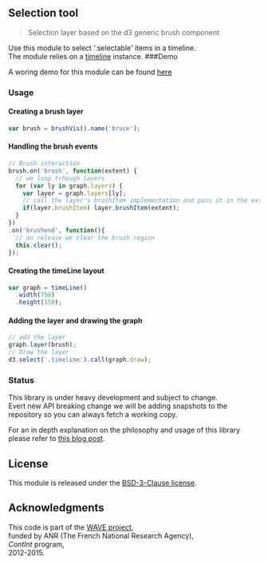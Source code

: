 ## Selection tool

> Selection layer based on the d3 generic brush component

Use this module to select '.selectable' items in a timeline.  
The module relies on a [timeline](https://github.com/Ircam-RnD/timeLine) instance.
###Demo

A woring demo for this module can be found [here](https://ircam-rnd.github.io/brush-vis)
### Usage

#### Creating a brush layer
```js
var brush = brushVis().name('bruce');
```

#### Handling the brush events
```js
// Brush interaction
brush.on('brush', function(extent) {
  // we loop trhough layers
  for (var ly in graph.layers) {
    var layer = graph.layers[ly];
    // call the layer's brushItem implementation and pass it in the extent
    if(layer.brushItem) layer.brushItem(extent);
  }
})
.on('brushend', function(){
  // on release we clear the brush region
  this.clear();
});
```

#### Creating the timeLine layout
```js
var graph = timeLine()
  .width(750)
  .height(150);
```

#### Adding the layer and drawing the graph
```js
// add the layer
graph.layer(brush);
// Draw the layer
d3.select('.timeline').call(graph.draw);
```
### Status

This library is under heavy development and subject to change.  
Evert new API breaking change we will be adding snapshots to the repository so you can always fetch a working copy.

For an in depth  explanation on the philosophy and usage of this library please refer to [this blog post](http://wave.ircam.fr/publications/visual-tools/).
## License
This module is released under the [BSD-3-Clause license](http://opensource.org/licenses/BSD-3-Clause).
## Acknowledgments
This code is part of the [WAVE project](http://wave.ircam.fr),  
funded by ANR (The French National Research Agency),  
_ContInt_ program,  
2012-2015.
